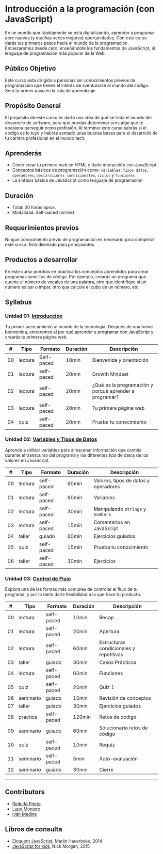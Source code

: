 # Introducción a la programación (con JavaScript)

En un mundo que rápidamente se está digitalizando, aprender a programar abre
nuevas (y muchas veces mejores) oportunidades. Con este curso darás tus primeros
pasos hacia el mundo de la programación. Empezaremos desde cero, enseñándote los
fundamentos de JavaScript, el lenguaje de programación más popular de la Web.

## Público Objetivo

Este curso está dirigido a personas _sin_ conocimientos previos de programación
que tienen el interés de aventurarse al mundo del código. Será tu primer paso en
la ruta de aprendizaje.

## Propósito General

El propósito de este curso es darte una idea de qué se trata el mundo del
desarrollo de software, para que puedas determinar si es algo que te apasiona
perseguir como profesión. Al terminar este curso sabrás si el código es lo tuyo
y habrás sentado unas buenas bases para el desarrollo de tu carrera profesional
en el mundo tech.

## Aprenderás

* Cómo crear tu primera web en HTML y darle interacción con JavaScript
* Conceptos básicos de programación como: `variables`, `tipos datos`,
  `operadores`, `declaraciones condicionales`, `ciclos` y `funciones`
* La sintaxis básica de JavaScript como lenguaje de programación

## Duración

* Total: 30 horas aprox.
* Modalidad: Self-paced (online)

## Requerimientos previos

Ningún conocimiento previo de programación es necesario para completar este
curso. Está diseñado para principiantes.

## Productos a desarrollar

En este curso pondrás en práctica los conceptos aprendidos para crear programas
sencillos de código. Por ejemplo, crearás un programa que cuente el número de
vocales de una palabra, otro que identifique si un número es par o impar, otro
que calcule el cubo de un número, etc.

## Syllabus

### Unidad 01: [Introducción](01-intro)

Tu primer acercamiento al mundo de la tecnología. Después de una breve
bienvenida, entraremos al por qué aprender a programar con JavaScript y crearás
tu primera página web.

|  # |  Tipo     | Formato    | Duración | Descripción
|----|-----------|------------|----------|------------
| 00 |  lectura  | Self-paced |   10min  | Bienvenida y orientación
| 01 | lectura   | self-paced |   20min  | Growth Mindset
| 02 | lectura   | self-paced |   20min  | ¿Qué es la programación y porqué aprender a programar?
| 03 | lectura   | self-paced |   20min  | Tu primera página web
| 04 |   quiz    | self-paced |   20min  | Prueba tu conocimiento

### Unidad 02: [Variables y Tipos de Datos](02-variables-and-data-types)

Aprende a utilizar variables para almacenar información que cambia durante el
transcurso del programa y los diferentes tipo de datos de los valores en
JavaScript.

|  # |  Tipo     | Formato    | Duración | Descripción
|----|-----------|------------|----------|------------
| 00 | lectura   | self-paced |   60min  | Valores, tipos de datos y operadores
| 01 | lectura   | self-paced |   60min  | Variables
| 02 | lectura   | self-paced |   30min  | Manipulando `strings` y `numbers`
| 03 | lectura   | self-paced |   15min  | Comentarios en JavaScript
| 04 |   taller  |   guiado   |   60min  | Ejercicios guiados
| 05 |   quiz    | self-paced |   15min  | Prueba tu conocimiento
| 06 |   taller  | self-paced |   30min  | Ejercicios

### Unidad 03: [Control de Flujo](03-control-flow)

Explora una de las formas más comunes de controlar el flujo de tu programa, y
por lo tanto darle flexibilidad a lo que hace tu producto.

|  # |  Tipo     | Formato    | Duración | Descripción
|----|-----------|------------|----------|------------
| 00 |  lectura  | self-paced |   10min  | Recap
| 01 |  lectura  | self-paced |   20min  | Apertura
| 02 |  lectura  | self-paced |   60min  | Estructuras condicionales y repetitivas
| 03 |   taller  |   guiado   |   30min  | Casos Prácticos
| 04 |  lectura  | self-paced |   60min  | Funciones
| 05 |   quiz    | self-paced |   20min  | Quiz 1
| 06 | seminario |   guiado   |   10min  | Revisión de conceptos
| 07 |  taller   |   guiado   |   30min  | Ejercicios guiados
| 08 |  practice | self-paced |   120min  | Retos de código
| 09 | seminario |   guiado   |   60min  | Solucionario retos de código
| 10 |   quiz    | self-paced |   10min  | Requiz
| 11 | seminario | self-paced |   5min  | Auto-evaluación
| 12 | seminario |    guiado  |   30min  | Cierre

***

## Contributors

* [Rodulfo Prieto](https://github.com/chamodev)
* [Lupo Montero](https://github.com/lupomontero)
* [Iván Medina](https://github.com/ivandevp)

## Libros de consulta

* [Eloquent JavaScript](http://eloquentjavascript.net/), Marijn Haverbeke, 2014
* [JavaScript for kids](http://pepa.holla.cz/wp-content/uploads/2015/11/JavaScript-for-Kids.pdf),
  Nick Morgan, 2015
